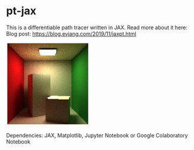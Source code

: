 # pt-jax

This is a differentiable path tracer written in JAX. Read more about it here: Blog post: https://blog.evjang.com/2019/11/jaxpt.html

![Cornell Box Render](/cornell_box.png)

Dependencies: JAX, Matplotlib, Jupyter Notebook or Google Colaboratory Notebook




